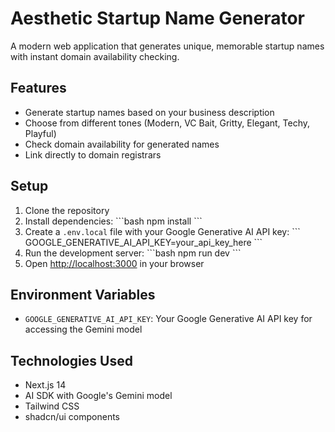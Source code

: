# Aesthetic Startup Name Generator

A modern web application that generates unique, memorable startup names with instant domain availability checking.

## Features

- Generate startup names based on your business description
- Choose from different tones (Modern, VC Bait, Gritty, Elegant, Techy, Playful)
- Check domain availability for generated names
- Link directly to domain registrars

## Setup

1. Clone the repository
2. Install dependencies:
   \`\`\`bash
   npm install
   \`\`\`
3. Create a `.env.local` file with your Google Generative AI API key:
   \`\`\`
   GOOGLE_GENERATIVE_AI_API_KEY=your_api_key_here
   \`\`\`
4. Run the development server:
   \`\`\`bash
   npm run dev
   \`\`\`
5. Open [http://localhost:3000](http://localhost:3000) in your browser

## Environment Variables

- `GOOGLE_GENERATIVE_AI_API_KEY`: Your Google Generative AI API key for accessing the Gemini model

## Technologies Used

- Next.js 14
- AI SDK with Google's Gemini model
- Tailwind CSS
- shadcn/ui components
